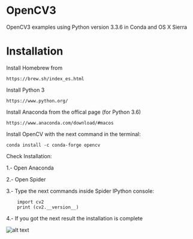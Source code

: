 # OpenCV3

OpenCV3 examples using Python version 3.3.6 in Conda and OS X Sierra

# Installation

Install Homebrew from 

    https://brew.sh/index_es.html

Install Python 3

    https://www.python.org/

Install Anaconda from the offical page (for Python 3.6)

    https://www.anaconda.com/download/#macos

Install OpenCV with the next command in the terminal:

    conda install -c conda-forge opencv

Check Installation:

1.- Open Anaconda

2.- Open Spider

3.- Type the next commands inside Spider IPython console:

        import cv2
        print (cv2.__version__)
        
4.- If you got the next result the installation is complete        
        
   ![alt text](https://github.com/totovr/OpenCV3/blob/master/Images/Complete.png)


